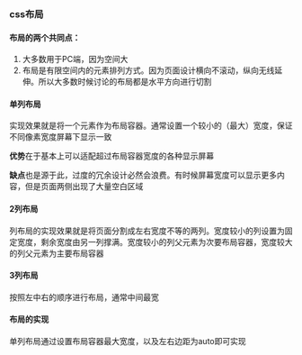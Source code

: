 ### css布局

#### 布局的两个共同点：

1. 大多数用于PC端，因为空间大
2. 布局是有限空间内的元素排列方式。因为页面设计横向不滚动，纵向无线延伸。所以大多数时候讨论的布局都是水平方向进行切割

#### 单列布局

实现效果就是将一个元素作为布局容器。通常设置一个较小的（最大）宽度，保证不同像素宽度屏幕下显示一致

**优势**在于基本上可以适配超过布局容器宽度的各种显示屏幕

**缺点**也是源于此，过度的冗余设计必然会浪费。有时候屏幕宽度可以显示更多内容，但是页面两侧出现了大量空白区域


#### 2列布局

列布局的实现效果就是将页面分割成左右宽度不等的两列。宽度较小的列设置为固定宽度，剩余宽度由另一列撑满。宽度较小的列父元素为次要布局容器，宽度较大的列父元素为主要布局容器


#### 3列布局

按照左中右的顺序进行布局，通常中间最宽


#### 布局的实现

单列布局通过设置布局容器最大宽度，以及左右边距为auto即可实现

 

